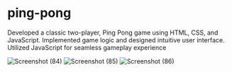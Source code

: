 # ping-pong
Developed a classic two-player, Ping Pong game using HTML, CSS, and JavaScript. Implemented game logic and
designed intuitive user interface. Utilized JavaScript for seamless gameplay experience

![Screenshot (84)](https://github.com/Drishtidagar04/ping-pong/assets/110250573/20dee317-98c8-4317-b592-8508963f9512)
![Screenshot (85)](https://github.com/Drishtidagar04/ping-pong/assets/110250573/1330b6a3-b888-41dc-85bc-031d96f944b8)
![Screenshot (86)](https://github.com/Drishtidagar04/ping-pong/assets/110250573/e1fa6a6c-0a6c-4565-8861-83cbc605038a)
